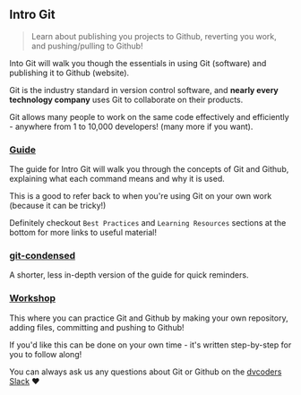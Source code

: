 ## Intro Git

> Learn about publishing you projects to Github, reverting you work, and pushing/pulling to Github!

Into Git will walk you though the essentials in using Git (software) and publishing it to Github (website). 

Git is the industry standard in version control software, and **nearly every technology company** uses Git to collaborate on their products.

Git allows many people to work on the same code effectively and efficiently - anywhere from 1 to 10,000 developers! (many more if you want).

### [Guide](./reference/README.md)

The guide for Intro Git will walk you through the concepts of Git and Github, explaining what each command means and why it is used.

This is a good to refer back to when you're using Git on your own work (because it can be tricky!)

Definitely checkout `Best Practices` and `Learning Resources` sections at the bottom for more links to useful material!

### [git-condensed](./reference/git-condensed/README.md)

A shorter, less in-depth version of the guide for quick reminders.

### [Workshop](./workshop/README.md)

This where you can practice Git and Github by making your own repository, adding files, committing and pushing to Github!

If you'd like this can be done on your own time - it's written step-by-step for you to follow along!

You can always ask us any questions about Git or Github on the [dvcoders Slack](https://dvcoders.slack.com) :heart:
